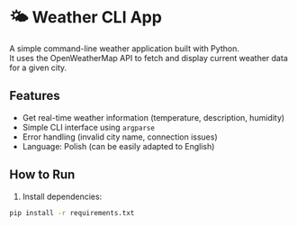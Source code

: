 # 🌤️ Weather CLI App

A simple command-line weather application built with Python.  
It uses the OpenWeatherMap API to fetch and display current weather data for a given city.

## Features

- Get real-time weather information (temperature, description, humidity)
- Simple CLI interface using `argparse`
- Error handling (invalid city name, connection issues)
- Language: Polish (can be easily adapted to English)

## How to Run

1. Install dependencies:
```bash
pip install -r requirements.txt
